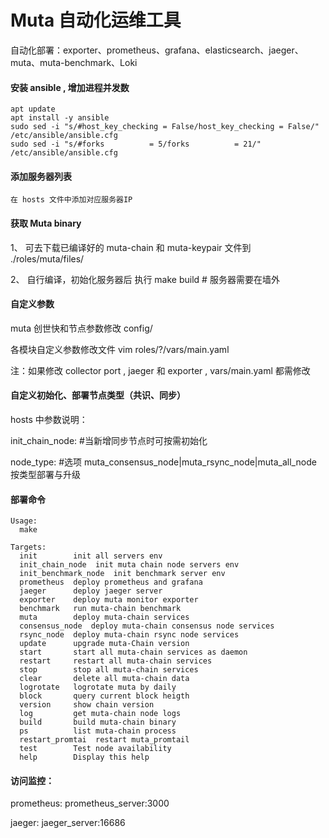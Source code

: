 # Muta 自动化运维工具

自动化部署：exporter、prometheus、grafana、elasticsearch、jaeger、muta、muta-benchmark、Loki

#### 安装 ansible , 增加进程并发数
```
apt update 
apt install -y ansible
sudo sed -i "s/#host_key_checking = False/host_key_checking = False/" /etc/ansible/ansible.cfg 
sudo sed -i "s/#forks          = 5/forks          = 21/" /etc/ansible/ansible.cfg 
```

#### 添加服务器列表

    在 hosts 文件中添加对应服务器IP

#### 获取 Muta binary

1、 可去下载已编译好的 muta-chain 和 muta-keypair 文件到 ./roles/muta/files/

2、 自行编译，初始化服务器后 执行 make build # 服务器需要在墙外 

#### 自定义参数
muta 创世快和节点参数修改 config/

各模块自定义参数修改文件 vim roles/?/vars/main.yaml 

注：如果修改 collector port , jaeger 和 exporter , vars/main.yaml 都需修改
#### 自定义初始化、部署节点类型（共识、同步）
hosts 中参数说明：

init_chain_node:  #当新增同步节点时可按需初始化 

node_type:  #选项 muta_consensus_node|muta_rsync_node|muta_all_node 按类型部署与升级

#### 部署命令
```
Usage:
  make 

Targets:
  init        init all servers env
  init_chain_node  init muta chain node servers env
  init_benchmark_node  init benchmark server env
  prometheus  deploy prometheus and grafana
  jaeger      deploy jaeger server
  exporter    deploy muta monitor exporter
  benchmark   run muta-chain benchmark
  muta        deploy muta-chain services
  consensus_node  deploy muta-chain consensus node services
  rsync_node  deploy muta-chain rsync node services
  update      upgrade muta-Chain version
  start       start all muta-chain services as daemon
  restart     restart all muta-chain services
  stop        stop all muta-chain services
  clear       delete all muta-chain data
  logrotate   logrotate muta by daily
  block       query current block heigth
  version     show chain version
  log         get muta-chain node logs
  build       build muta-chain binary
  ps          list muta-chain process
  restart_promtai  restart muta_promtail
  test        Test node availability
  help        Display this help
```

#### 访问监控：

prometheus:   prometheus_server:3000

jaeger:   jaeger_server:16686

